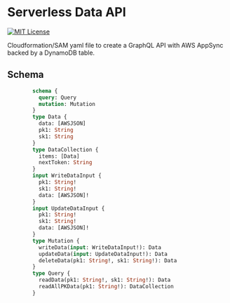 # Serverless Data API


[![MIT License](https://badgen.now.sh/badge/License/MIT/blue)](https://github.com/thomasmilner/serverlessdataapi/blob/main/LICENSE)

Cloudformation/SAM yaml file to create a GraphQL API with AWS AppSync backed by a DynamoDB table.

## Schema

```graphql
        schema {
          query: Query
          mutation: Mutation
        }
        type Data {
          data: [AWSJSON]
          pk1: String
          sk1: String
        }
        type DataCollection {
          items: [Data]
          nextToken: String
        }
        input WriteDataInput {
          pk1: String!
          sk1: String!
          data: [AWSJSON]!
        }
        input UpdateDataInput {
          pk1: String!
          sk1: String!
          data: [AWSJSON]!
        }
        type Mutation {
          writeData(input: WriteDataInput!): Data
          updateData(input: UpdateDataInput!): Data
          deleteData(pk1: String!, sk1: String!): Data
        }
        type Query {
          readData(pk1: String!, sk1: String!): Data
          readAllPKData(pk1: String!): DataCollection
        }
```
